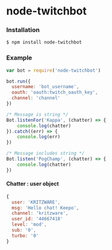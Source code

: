 # node-twitchbot

### Installation
```bash
$ npm install node-twitchbot
```

### Example
```javascript
var bot = require('node-twitchbot')

bot.run({
  username: 'bot_username',
  oauth: 'oauth:twitch_oauth_key',
  channel: 'channel'
})

/* Message is string */
Bot.listenFor('Kappa', (chatter) => {
	console.log(chatter)
}).catch((err) => {
	console.log(err)
})

/* Message includes string */
Bot.listen('PogChamp', (chatter) => {
	console.log(chatter)
})
```

#### Chatter : user object
```javascript
{
  user: 'KRITZWARE',
  msg: 'Hello chat! Keepo',
  channel: 'kritzware',
  user_id: '44667418'
  level: 'mod',
  sub: '0',
  turbo: '0'
}
```
